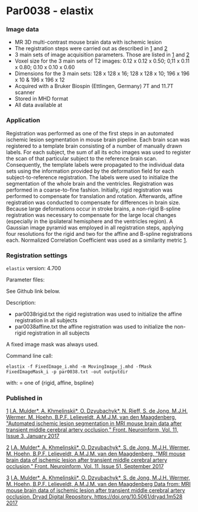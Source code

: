 # Par0038 - elastix

###  Image data

* MR 3D multi-contrast mouse brain data with ischemic lesion
* The registration steps were carried out as described in [1] and [2]
* 3 main sets of image acquisition parameters. Those are listed in [1] and [2]
* Voxel size for the 3 main sets of T2 images: 0.12 x 0.12 x 0.50; 0,11 x 0.11 x 0.80; 0.10 x 0.10 x 0.60
* Dimensions for the 3 main sets: 128 x 128 x 16; 128 x 128 x 10; 196 x 196 x 10 & 196 x 196 x 12
* Acquired with a Bruker Biospin (Ettlingen, Germany) 7T and 11.7T scanner
* Stored in MHD format
* All data available at

###  Application

Registration was performed as one of the first steps in an automated ischemic lesion segmentation in mouse brain pipeline. Each brain scan was registered to a template brain consisting of a number of manually drawn labels. For each subject, the sum of all its echo images was used to register the scan of that particular subject to the reference brain scan. Consequently, the template labels were propagated to the individual data sets using the information provided by the deformation field for each subject-to-reference registration. The labels were used to initialize the segmentation of the whole brain and the ventricles. Registration was performed in a coarse-to-fine fashion. Initially, rigid registration was performed to compensate for translation and rotation. Afterwards, affine registration was conducted to compensate for differences in brain size. Because large deformations occur in stroke brains, a non-rigid B-spline registration was necessary to compensate for the large local changes (especially in the ipsilateral hemisphere and the ventricles region). A Gaussian image pyramid was employed in all registration steps, applying four resolutions for the rigid and two for the affine and B-spline registrations each. Normalized Correlation Coefficient was used as a similarity metric [1].

###  Registration settings

`elastix` version: 4.700

Parameter files:

See Github link below.

Description:

* par0038rigid.txt the rigid registration was used to initialize the affine registration in all subjects
* par0038affine.txt the affine registration was used to initialize the non-rigid registration in all subjects


A fixed image mask was always used.

Command line call:


    elastix -f FixedImage_i.mhd -m MovingImage_j.mhd -fMask FixedImageMask_i -p par0038.txt -out outputdir


with:  = one of {rigid, affine, bspline}

###  Published in

[1] [I.A. Mulder*, A. Khmelinskii*, O. Dzyubachyk*, N. Rieff, S. de Jong, M.J.H. Wermer, M. Hoehn, B.P.F. Lelieveldt, A.M.J.M. van den Maagdenberg, "Automated ischemic lesion segmentation in MRI mouse brain data after transient middle cerebral artery occlusion," Front. Neuroinform, Vol. 11, Issue 3, January 2017][1]

[2] [I.A. Mulder*, A. Khmelinskii*, O. Dzyubachyk*, S. de Jong, M.J.H. Wermer, M. Hoehn, B.P.F. Lelieveldt, A.M.J.M. van den Maagdenberg, "MRI mouse brain data of ischemic lesion after transient middle cerebral artery occlusion," Front. Neuroinform, Vol. 11, Issue 51, September 2017][2]

[3] [I.A. Mulder*, A. Khmelinskii*, O. Dzyubachyk*, S. de Jong, M.J.H. Wermer, M. Hoehn, B.P.F. Lelieveldt, A.M.J.M. van den Maagdenberg Data from: MRI mouse brain data of ischemic lesion after transient middle cerebral artery occlusion. Dryad Digital Repository. https://doi.org/10.5061/dryad.1m528 2017][3]

[1]: https://www.frontiersin.org/articles/10.3389/fninf.2017.00003/full
[2]: https://www.frontiersin.org/articles/10.3389/fninf.2017.00051/full
[3]: https://doi.org/10.5061/dryad.1m528

